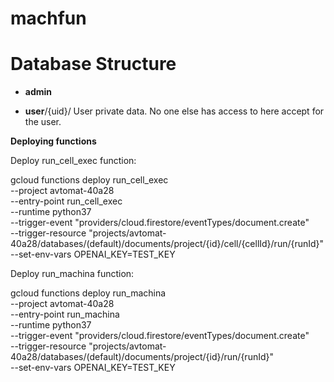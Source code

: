 # machfun

Database Structure
==================

* **admin**

* **user**/{uid}/
  User private data. No one else has access to here accept for the user.


**Deploying functions**

Deploy run_cell_exec function:

gcloud functions deploy run_cell_exec \
  --project avtomat-40a28 \
  --entry-point run_cell_exec \
  --runtime python37 \
  --trigger-event "providers/cloud.firestore/eventTypes/document.create" \
  --trigger-resource "projects/avtomat-40a28/databases/(default)/documents/project/{id}/cell/{cellId}/run/{runId}" \
  --set-env-vars OPENAI_KEY=TEST_KEY


Deploy run_machina function:

gcloud functions deploy run_machina \
  --project avtomat-40a28 \
  --entry-point run_machina \
  --runtime python37 \
  --trigger-event "providers/cloud.firestore/eventTypes/document.create" \
  --trigger-resource "projects/avtomat-40a28/databases/(default)/documents/project/{id}/run/{runId}" \
  --set-env-vars OPENAI_KEY=TEST_KEY
